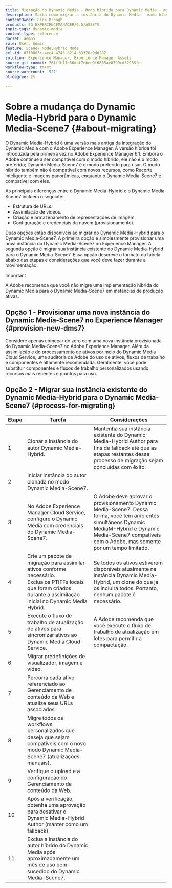 ```yaml
---
title: Migração do Dynamic Media - Modo híbrido para Dynamic Media - modo S7
description: Saiba como migrar a instância do Dynamic Media - modo híbrido para o Dynamic Media - modo S7
contentOwner: Rick Brough
products: SG_EXPERIENCEMANAGER/6.5/ASSETS
topic-tags: dynamic-media
content-type: reference
docset: aem65
role: User, Admin
feature: Scene7 Mode,Hybrid Mode
exl-id: 07f0803c-4ec4-4745-8214-63370e9d0282
solution: Experience Manager, Experience Manager Assets
source-git-commit: 76fffb11c56dbf7ebee9f6805ae0799cd32985fe
workflow-type: tm+mt
source-wordcount: '527'
ht-degree: 2%

---
```


# Sobre a mudança do Dynamic Media-Hybrid para o Dynamic Media-Scene7 {#about-migrating}

O Dynamic Media-Hybrid é uma versão mais antiga da integração do Dynamic Media com o Adobe Experience Manager. A versão híbrida foi introduzida pela primeira vez no Adobe Experience Manager 6.1. Embora o Adobe continue a ser compatível com o modo híbrido, ele não é o modo preferido; Dynamic Media-Scene7 é o modo preferido para usar. O modo híbrido também não é compatível com novos recursos, como Recorte inteligente e imagens panorâmicas, enquanto o Dynamic Media-Scene7 é compatível com eles.

As principais diferenças entre o Dynamic Media-Hybrid e o Dynamic Media-Scene7 incluem o seguinte:

* Estrutura de URLs.
* Assimilação de vídeos.
* Criação e armazenamento de representações de imagem.
* Configuração e credenciais da nuvem (provisionamento).

Duas opções estão disponíveis ao migrar do Dynamic Media-Hybrid para o Dynamic Media-Scene7. A primeira opção é simplesmente provisionar uma nova instância do Dynamic Media-Scene7 no Experience Manager. A segunda opção é migrar sua instância existente do Dynamic Media-Hybrid para o Dynamic Media-Scene7. Essa opção descreve o formato da tabela abaixo das etapas e considerações que você deve fazer durante a movimentação.

>[!IMPORTANT]
>
>A Adobe recomenda que você não migre uma implementação híbrida do Dynamic Media para o Dynamic Media-Scene7 em instâncias de produção ativas.

## Opção 1 - Provisionar uma nova instância do Dynamic Media-Scene7 no Experience Manager {#provision-new-dms7}

Considere apenas começar do zero com uma nova instância provisionada do Dynamic Media-Scene7 no Adobe Experience Manager. Além da assimilação e do processamento de ativos por meio do Dynamic Media Cloud Service, uma auditoria de Adobe do uso de ativos, fluxos de trabalho e componentes é altamente recomendada. Geralmente, você pode substituir componentes e fluxos de trabalho personalizados usando recursos mais recentes e prontos para uso.

## Opção 2 - Migrar sua instância existente do Dynamic Media-Hybrid para o Dynamic Media-Scene7 {#process-for-migrating}

| Etapa | Tarefa | Considerações |
|---|---|---|
| 1 | Clonar a instância do autor Dynamic Media-Hybrid. | Mantenha sua instância existente do Dynamic Media-Hybrid Author para fins de fallback até que as etapas restantes desse processo de migração sejam concluídas com êxito. |
| 2 | Iniciar instância do autor clonada no modo Dynamic Media-Scene7. |  |
| 3 | No Adobe Experience Manager Cloud Service, configure o Dynamic Media com credenciais do Dynamic Media-Scene7. | O Adobe deve aprovar o provisionamento Dynamic Media-Scene7. Dessa forma, você tem ambientes simultâneos Dynamic MediaM-Hybrid e Dynamic Media-Scene7 compatíveis com o Adobe, mas somente por um tempo limitado. |
| 4 | Crie um pacote de migração para assimilar ativos conforme necessário.<br>Exclua os PTIFFs locais que foram criados durante a assimilação inicial no Dynamic Media Hybrid. | Se todos os ativos estiverem disponíveis atualmente na instância Dynamic Media-Hybrid, um clone do que já os incluirá todos. Portanto, nenhum pacote é necessário. |
| 5 | Execute o fluxo de trabalho de atualização de ativos para sincronizar ativos ao Dynamic Media Cloud Service. | A Adobe recomenda que você execute o fluxo de trabalho de atualização em lotes para permitir a compactação. |
| 6 | Migrar predefinições de visualizador, imagem e vídeo. |  |
| 7 | Percorra cada ativo referenciado ao Gerenciamento de conteúdo da Web e atualize seus URLs associados. |  |
| 8 | Migre todos os workflows personalizados que deseja que sejam compatíveis com o novo modo Dynamic Media-Scene7 (atualizações manuais). |  |
| 9 | Verifique o upload e a configuração do Gerenciamento de conteúdo da Web. |  |
| 10 | Após a verificação, obtenha uma aprovação para desativar o Dynamic Media-Hybrid Author (manter como um fallback). |  |
| 11 | Exclua a instância do autor híbrido do Dynamic Media após aproximadamente um mês de uso bem-sucedido do Dynamic Media-Scene7. |  |
